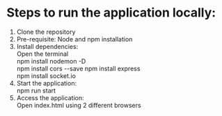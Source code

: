 # Steps to run the application locally:

1) Clone the repository
2) Pre-requisite: Node and npm installation
3) Install dependencies:  
   Open the terminal    
   npm install nodemon -D  
   npm install cors --save
   npm install express  
   npm install socket.io 
5) Start the application:  
   npm run start
6) Access the application:  
   Open index.html using 2 different browsers
